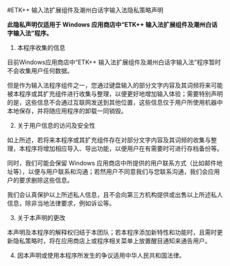 
#ETK++ 输入法扩展组件及潮州白话字输入法隐私策略声明

****此隐私声明仅适用于 Windows 应用商店中“ETK++ 输入法扩展组件及潮州白话字输入法”程序。****

1. 本程序收集的信息

目前Windows应用商店中“ETK++ 输入法扩展组件及潮州白话字输入法”程序暂时不会收集用户任何数据。

但是作为输入法程序组件之一，您通过键盘输入的部分文字内容及其词频将来可能被本程序或其扩充组件进行收集与整理，以便更好地增加输入体验；需要特别声明的是，这些信息不会通过互联网发送到其他位置，这些信息仅于用户所使用机器中本地保存，并将随应用程序的卸载一同销毁。

2. 关于用户信息的访问及安全性

如上所述，若将来本程序或其扩充组件存在对部分文字内容及其词频的收集与整理，本程序将增加相应导入、导出功能，以便用户在有需要时可进行存档备份等。

同时，我们可能会保留 Windows 应用商店中所提供的用户联系方式（比如邮件地址等），以便与用户联系和沟通；若然用户不同意我们与您联系沟通，我们会应用户的要求删除这些信息。

我们会认真保护以上所述私人信息，且不会向第三方机构提供或出售以上所述私人信息，除非当地法律要求，例如诉讼等。

3. 关于本声明的更改

本声明及本程序的解释权归结于本团队；若本程序添加新特性和功能时，且需时更新隐私策略时，将在应用商店上或程序相关菜单上放置醒目通知来通告用户。

4. 因本声明或使用本程序所发生的争议适用中华人民共和国法律。

